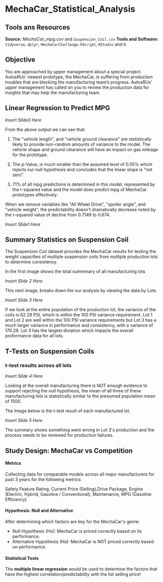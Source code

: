 # MechaCar_Statistical_Analysis

## Tools ans Resources

**Source:** *MechaCar_mpg.csv* and *`Suspension_Coil.csv`*
**Tools and Software:**  *`tidyverse`, `dplyr`, `MechaCarChallenge.RScript`, `RStudio`* and *`R`.*

## Objective

You are approached by upper management about a special project. AutosRUs’ newest prototype, the MechaCar, is suffering from production troubles that are blocking the manufacturing team’s progress. AutosRUs’ upper management has called on you to review the production data for insights that may help the manufacturing team.

## Linear Regression to Predict MPG

*Insert Slide0 Here*

From the above output we can see that:

1. The "vehicle length", and "vehicle ground clearance" are statistically likely to provide non-random amounts of variance to the model. The vehicle shape and ground clearance will
have an impact on gas mileage for the prototype.   

2. The p-Value, is much smaller than the assumed level of 0.05% which rejects our null hypothesis and concludes that the linear slope is "not zero".


3. 71% of all mpg predictions is determined in this model, represented by the r-squared value and the model does 
predict mpg of MechaCar prototypes effectively. 

When we remove variables like "All Wheel Drive", "spoiler angle", and "vehicle weight", the predictability doesn't dramatically decrease noted by the r-squared value of decline from 0.7149 to 0.674. 

*Insert Slide1 Here*

## Summary Statistics on Suspension Coil

The Suspension Coil dataset provides the MechaCar results for testing the weight capacities of multiple suspension coils from multiple production lots to determine consistency.

In the first image shows the total summmary of all manufacturing lots


*Insert Slide 2 Here*


This next image, breaks down the our analysis by viewing the data by Lots.


*Insert Slide 3 Here*



If we look at the entire population of the production lot, the variance of the coils is 62.29 PSI, which is within the 100 PSI variance requirement. Lot 1 and Lot 2 are well within the 100 PSI variance requirements but Lot 3 has a much larger variance in performance and consistency, with a variance of 170.29. Lot 3 has the largest diviation which impacts the overall proformance data for all lots.

## T-Tests on Suspension Coils


### t-test results across all lots

*Insert Slide 4 Here*



Looking at the overall manufacturing there is NOT enough evidence to support rejecting the null hypothesis, the mean of all three of these manufacturing lots is statistically similar to the presumed population mean of 1500.


The Image below is the t-test result of each manufactured lot.


*Insert Slide 5 Here*



The summary shows something went wrong in Lot 3's production and the process needs to be reviewed for production failures.


## Study Design: MechaCar vs Competition

#### Metrics
Collecting data for comparable models across all major manufacturers for past 3 years for the following metrics:

Safety Feature Rating, Current Price (Selling),Drive Package, Engine (Electric, Hybrid, Gasoline / Conventional), Maintenance, MPG (Gasoline Efficiency)


#### Hypothesis: Null and Alternative
After determining which factors are key for the MechaCar's genre:

 * Null Hypothesis (Ho): MechaCar is priced correctly based on its performance.
 * Alternative Hypothesis (Ha): MechaCar is NOT priced correctly based on performance.
 
#### Statistical Tests
The **multiple linear regression** would be used to determine the factors that have the highest correlation/predictability with the list selling price!


